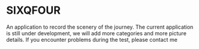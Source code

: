 # SIXQFOUR
An application to record the scenery of the journey. The current application is still under development, we will add more categories and more picture details. If you encounter problems during the test, please contact me

